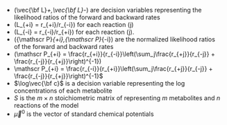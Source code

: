 * \(\vec{\bf L}_+,\vec{\bf L}_-\) are decision variables representing the likelihood ratios of the forward and backward rates
* \(L_{+i} = r_{+i}/r_{-i}\) for each reaction \(j\)
* \(L_{-i} = r_{-i}/r_{+i}\) for each reaction \(j\).
* \({\mathscr P}_{+i},{\mathscr P}_{-i}\) are the normalized likelihood ratios of the forward and backward rates
* \(\mathscr P_{+i} = \frac{r_{+i}}{r_{-i}}\left(\sum_j\frac{r_{+j}}{r_{-j}} + \frac{r_{-j}}{r_{+j}}\right)^{-1}\)
* \\mathscr P_{+i} = \frac{r_{-i}}{r_{+i}}\left(\sum_j\frac{r_{+j}}{r_{-j}} + \frac{r_{-j}}{r_{+j}}\right)^{-1}$
* $\log\vec{\bf c}$ is a decision variable representing the log concentrations of each metabolite 
*  $S$ is the $m\times n$ stoichiometric matrix of representing $m$ metabolites and $n$ reactions of the model  
*  $\vec{\mu}^0$ is the vector of standard chemical potentials 
